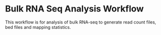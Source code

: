 # Bulk RNA Seq Analysis Workflow
This workflow is for analysis of bulk RNA-seq to generate read count files, bed files and mapping statistics. 

